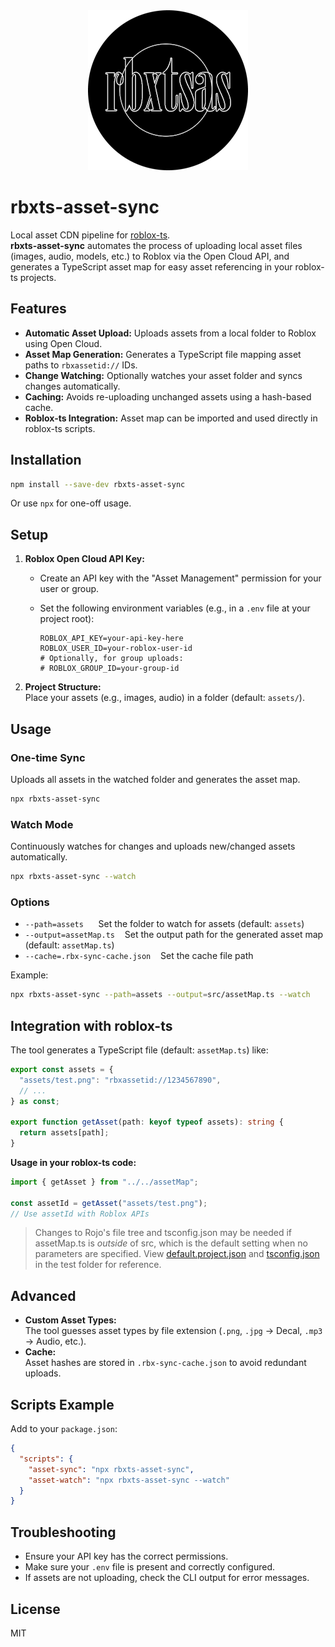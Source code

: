 <center>
<img src="assets/icon.png">
</center>

# rbxts-asset-sync

Local asset CDN pipeline for [roblox-ts](https://roblox-ts.com/).  
**rbxts-asset-sync** automates the process of uploading local asset files (images, audio, models, etc.) to Roblox via the Open Cloud API, and generates a TypeScript asset map for easy asset referencing in your roblox-ts projects.

## Features

- **Automatic Asset Upload:** Uploads assets from a local folder to Roblox using Open Cloud.
- **Asset Map Generation:** Generates a TypeScript file mapping asset paths to `rbxassetid://` IDs.
- **Change Watching:** Optionally watches your asset folder and syncs changes automatically.
- **Caching:** Avoids re-uploading unchanged assets using a hash-based cache.
- **Roblox-ts Integration:** Asset map can be imported and used directly in roblox-ts scripts.

## Installation

```sh
npm install --save-dev rbxts-asset-sync
```

Or use `npx` for one-off usage.

## Setup

1. **Roblox Open Cloud API Key:**  
   - Create an API key with the "Asset Management" permission for your user or group.
   - Set the following environment variables (e.g., in a `.env` file at your project root):

     ```
     ROBLOX_API_KEY=your-api-key-here
     ROBLOX_USER_ID=your-roblox-user-id
     # Optionally, for group uploads:
     # ROBLOX_GROUP_ID=your-group-id
     ```

2. **Project Structure:**  
   Place your assets (e.g., images, audio) in a folder (default: `assets/`).

## Usage

### One-time Sync

Uploads all assets in the watched folder and generates the asset map.

```sh
npx rbxts-asset-sync
```

### Watch Mode

Continuously watches for changes and uploads new/changed assets automatically.

```sh
npx rbxts-asset-sync --watch
```

### Options

- `--path=assets` &nbsp;&nbsp;&nbsp;&nbsp; Set the folder to watch for assets (default: `assets`)
- `--output=assetMap.ts` &nbsp;&nbsp; Set the output path for the generated asset map (default: `assetMap.ts`)
- `--cache=.rbx-sync-cache.json` &nbsp;&nbsp; Set the cache file path

Example:

```sh
npx rbxts-asset-sync --path=assets --output=src/assetMap.ts --watch
```

## Integration with roblox-ts

The tool generates a TypeScript file (default: `assetMap.ts`) like:

```ts
export const assets = {
  "assets/test.png": "rbxassetid://1234567890",
  // ...
} as const;

export function getAsset(path: keyof typeof assets): string {
  return assets[path];
}
```

**Usage in your roblox-ts code:**

```ts
import { getAsset } from "../../assetMap";

const assetId = getAsset("assets/test.png");
// Use assetId with Roblox APIs
```

> Changes to Rojo's file tree and tsconfig.json may be needed if assetMap.ts is *outside* of src, which is the default setting when no parameters are specified. View [default.project.json](test/default.project.json) and [tsconfig.json](test/tsconfig.json) in the test folder for reference.

## Advanced

- **Custom Asset Types:**  
  The tool guesses asset types by file extension (`.png`, `.jpg` → Decal, `.mp3` → Audio, etc.).
- **Cache:**  
  Asset hashes are stored in `.rbx-sync-cache.json` to avoid redundant uploads.

## Scripts Example

Add to your `package.json`:

```json
{
  "scripts": {
    "asset-sync": "npx rbxts-asset-sync",
    "asset-watch": "npx rbxts-asset-sync --watch"
  }
}
```

## Troubleshooting

- Ensure your API key has the correct permissions.
- Make sure your `.env` file is present and correctly configured.
- If assets are not uploading, check the CLI output for error messages.

## License

MIT
